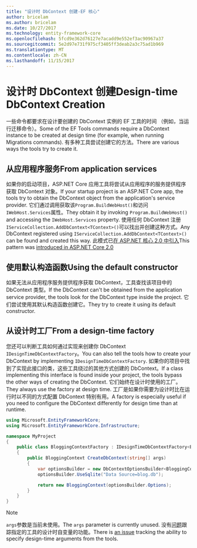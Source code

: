 ```yaml
---
title: "设计时 DbContext 创建-EF 核心"
author: bricelam
ms.author: bricelam
ms.date: 10/27/2017
ms.technology: entity-framework-core
ms.openlocfilehash: 5fcd9e362d76127e7acadd9e552ef3ac90967a37
ms.sourcegitcommit: 5e2d97e731f975cf3405ff3deab2a3c75ad1b969
ms.translationtype: MT
ms.contentlocale: zh-CN
ms.lasthandoff: 11/15/2017
---
```

<a name="design-time-dbcontext-creation"></a><span data-ttu-id="93415-102">设计时 DbContext 创建</span><span class="sxs-lookup"><span data-stu-id="93415-102">Design-time DbContext Creation</span></span>
==============================
<span data-ttu-id="93415-103">一些命令都要求在设计要创建的 DbContext 实例的 EF 工具的时间 （例如，当运行迁移命令）。</span><span class="sxs-lookup"><span data-stu-id="93415-103">Some of the EF Tools commands require a DbContext instance to be created at design time (for example, when running Migrations commands).</span></span> <span data-ttu-id="93415-104">有多种工具尝试创建它的方法。</span><span class="sxs-lookup"><span data-stu-id="93415-104">There are various ways the tools try to create it.</span></span>

<a name="from-application-services"></a><span data-ttu-id="93415-105">从应用程序服务</span><span class="sxs-lookup"><span data-stu-id="93415-105">From application services</span></span>
-------------------------
<span data-ttu-id="93415-106">如果你的启动项目，ASP.NET Core 应用工具将尝试从应用程序的服务提供程序获取 DbContext 对象。</span><span class="sxs-lookup"><span data-stu-id="93415-106">If your startup project is an ASP.NET Core app, the tools try to obtain the DbContext object from the application's service provider.</span></span> <span data-ttu-id="93415-107">它们通过调用获取该`Program.BuildWebHost()`和访问`IWebHost.Services`属性。</span><span class="sxs-lookup"><span data-stu-id="93415-107">They obtain it by invoking `Program.BuildWebHost()` and accessing the `IWebHost.Services` property.</span></span> <span data-ttu-id="93415-108">使用任何 DbContext 注册`IServiceCollection.AddDbContext<TContext>()`可以找出并创建这种方式。</span><span class="sxs-lookup"><span data-stu-id="93415-108">Any DbContext registered using `IServiceCollection.AddDbContext<TContext>()` can be found and created this way.</span></span> <span data-ttu-id="93415-109">此模式已[在 ASP.NET 核心 2.0 中引入][1]</span><span class="sxs-lookup"><span data-stu-id="93415-109">This pattern was [introduced in ASP.NET Core 2.0][1]</span></span>

<a name="using-the-default-constructor"></a><span data-ttu-id="93415-110">使用默认构造函数</span><span class="sxs-lookup"><span data-stu-id="93415-110">Using the default constructor</span></span>
-----------------------------
<span data-ttu-id="93415-111">如果无法从应用程序服务提供程序获取 DbContext，工具查找该项目中的 DbContext 类型。</span><span class="sxs-lookup"><span data-stu-id="93415-111">If the DbContext can't be obtained from the application service provider, the tools look for the DbContext type inside the project.</span></span> <span data-ttu-id="93415-112">它们尝试使用其默认构造函数创建它。</span><span class="sxs-lookup"><span data-stu-id="93415-112">They try to create it using its default constructor.</span></span>

<a name="from-a-design-time-factory"></a><span data-ttu-id="93415-113">从设计时工厂</span><span class="sxs-lookup"><span data-stu-id="93415-113">From a design-time factory</span></span>
--------------------------
<span data-ttu-id="93415-114">您还可以判断工具如何通过实现来创建你 DbContext `IDesignTimeDbContextFactory`。</span><span class="sxs-lookup"><span data-stu-id="93415-114">You can also tell the tools how to create your DbContext by implementing `IDesignTimeDbContextFactory`.</span></span> <span data-ttu-id="93415-115">如果你的项目中找到了实现此接口的类，这些工具绕过的其他方式创建的 DbContext。</span><span class="sxs-lookup"><span data-stu-id="93415-115">If a class implementing this interface is found inside your project, the tools bypass the other ways of creating the DbContext.</span></span>
<span data-ttu-id="93415-116">它们始终在设计时使用的工厂。</span><span class="sxs-lookup"><span data-stu-id="93415-116">They always use the factory at design time.</span></span> <span data-ttu-id="93415-117">工厂是如果你需要为设计时比在运行时以不同的方式配置 DbContext 特别有用。</span><span class="sxs-lookup"><span data-stu-id="93415-117">A factory is especially useful if you need to configure the DbContext differently for design time than at runtime.</span></span>

``` csharp
using Microsoft.EntityFrameworkCore;
using Microsoft.EntityFrameworkCore.Infrastructure;

namespace MyProject
{
    public class BloggingContextFactory : IDesignTimeDbContextFactory<BloggingContext>
    {
        public BloggingContext CreateDbContext(string[] args)
        {
            var optionsBuilder = new DbContextOptionsBuilder<BloggingContext>();
            optionsBuilder.UseSqlite("Data Source=blog.db");

            return new BloggingContext(optionsBuilder.Options);
        }
    }
}
```

> [!NOTE]
> <span data-ttu-id="93415-118">`args`参数是当前未使用。</span><span class="sxs-lookup"><span data-stu-id="93415-118">The `args` parameter is currently unused.</span></span> <span data-ttu-id="93415-119">没有[问题][ 2]跟踪指定的工具的设计时自变量的功能。</span><span class="sxs-lookup"><span data-stu-id="93415-119">There is [an issue][2] tracking the ability to specify design-time arguments from the tools.</span></span>

  [1]: https://docs.microsoft.com/aspnet/core/migration/1x-to-2x/#update-main-method-in-programcs
  [2]: https://github.com/aspnet/EntityFrameworkCore/issues/8332
